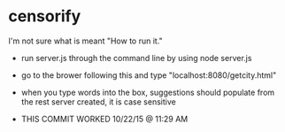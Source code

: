 # censorify
I'm not sure what is meant "How to run it."

 - run server.js through the command line by using node server.js
 - go to the brower following this and type "localhost:8080/getcity.html"
 - when you type words into the box, suggestions should populate from the rest server created, it is case sensitive
	
 - THIS COMMIT WORKED 10/22/15 @ 11:29 AM

